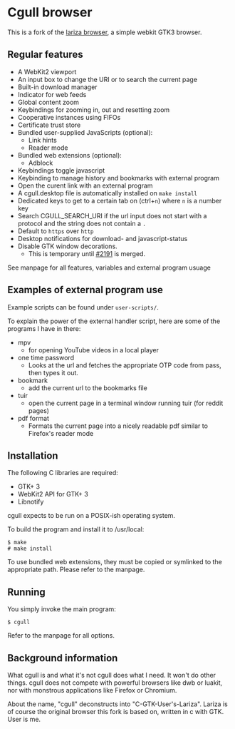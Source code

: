 # Cgull browser
This is a fork of the [lariza browser](https://uninformativ.de/git/lariza),
a simple webkit GTK3 browser.

## Regular features
- A WebKit2 viewport
- An input box to change the URI or to search the current page
- Built-in download manager
- Indicator for web feeds
- Global content zoom
- Keybindings for zooming in, out and resetting zoom
- Cooperative instances using FIFOs
- Certificate trust store
- Bundled user-supplied JavaScripts (optional):
    - Link hints
    - Reader mode
- Bundled web extensions (optional):
    - Adblock
- Keybindings toggle javascript
- Keybinding to manage history and bookmarks with external program
- Open the curent link with an external program
- A cgull.desktop file is automatically installed on `make install`
- Dedicated keys to get to a certain tab on (ctrl+`n`) where `n` is a number key
- Search CGULL_SEARCH_URI if the url input does not start with a protocol and the string does not contain a `.`
- Default to `https` over `http`
- Desktop notifications for download- and javascript-status
- Disable GTK window decorations.
    - This is temporary until [#2191](https://gitlab.gnome.org/GNOME/gtk/-/merge_requests/2191) is merged.

See manpage for all features, variables and external program usuage

## Examples of external program use
Example scripts can be found under `user-scripts/`.

To explain the power of the external handler script,
here are some of the programs I have in there:

- mpv
  - for opening YouTube videos in a local player
- one time password
  -  Looks at the url and fetches the appropriate OTP code from pass, then types it out.
- bookmark
  - add the current url to the bookmarks file
- tuir
  - open the current page in a terminal window running tuir (for reddit pages)
- pdf format
  - Formats the current page into a nicely readable pdf similar to Firefox's reader mode


## Installation
The following C libraries are required:

- GTK+ 3
- WebKit2 API for GTK+ 3
- Libnotify

cgull expects to be run on a POSIX-ish operating system.

To build the program and install it to /usr/local:
```
$ make
# make install
```
To use bundled web extensions, they must be copied or symlinked to the
appropriate path. Please refer to the manpage.


## Running
You simply invoke the main program:
```
$ cgull
```
Refer to the manpage for all options.

## Background information
What cgull is and what it's not
cgull does what I need. It won't do other things.
cgull does not compete with powerful browsers like dwb or luakit, nor
with monstrous applications like Firefox or Chromium. 

About the name,
"cgull" deconstructs into "C-GTK-User's-Lariza".
Lariza is of course the original browser this fork is based on,
written in c with GTK.
User is me.
